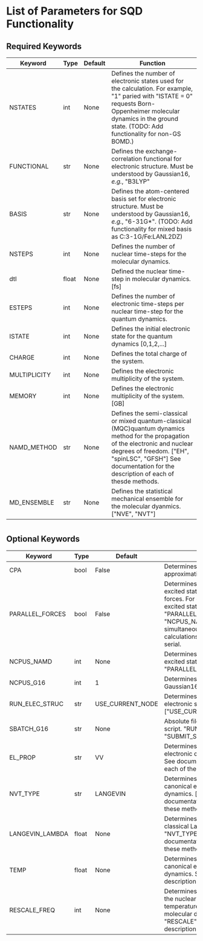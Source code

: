 # List of Parameters for SQD Functionality

## Required Keywords
| Keyword | Type | Default | Function |
| ------ | ------ | ------ | ------ |
| NSTATES | int | None | Defines the number of electronic states used for the calculation. For example, "1" paried with "ISTATE = 0" requests Born-Oppenheimer molecular dynamics in the ground state. (TODO: Add functionality for non-GS BOMD.) |
| FUNCTIONAL | str | None | Defines the exchange-correlation functional for electronic structure. Must be understood by Gaussian16, *e.g.*, "B3LYP" |
| BASIS | str | None | Defines the atom-centered basis set for electronic structure. Must be understood by Gaussian16, *e.g.*, "6-31G*". (TODO: Add functionality for mixed basis as C:3-1G/Fe:LANL2DZ) |
| NSTEPS | int | None | Defines the number of nuclear time-steps for the molecular dynamics. |
| dtI | float | None | Defined the nuclear time-step in molecular dynamics. [fs] |
| ESTEPS | int | None | Defines the number of electronic time-steps per nuclear time-step for the quantum dynamics. |
| ISTATE | int | None | Defines the initial electronic state for the quantum dynamics [0,1,2,...] |
| CHARGE | int | None | Defines the total charge of the system. |
| MULTIPLICITY | int | None | Defines the electronic multiplicity of the system. |
| MEMORY | int | None | Defines the electronic multiplicity of the system. [GB] |
| NAMD_METHOD | str | None | Defines the semi-classical or mixed quantum-classical (MQC)quantum dynamics method for the propagation of the electronic and nuclear degrees of freedom. ["EH", "spinLSC", "GFSH"] See documentation for the description of each of thesde methods. |
| MD_ENSEMBLE | str | None | Defines the statistical mechanical ensemble for the molecular dyanmics. ["NVE", "NVT"] |

#
#
#
## Optional Keywords
| Keyword | Type | Default | Function |
| ------ | ------ | ------ | ------ |
| CPA | bool | False | Determines whether to do the classical path approximation (CPA) for the nuclear forces. |
| PARALLEL_FORCES | bool | False | Determines whether to parallelize (across excited state) for the calculation of nuclear forces. For example, if there are 5 electronic excited state in the calculation, with "PARALLEL_FORCES = True" and "NCPUS_NAMD  = 5", then SQD will simultaneously run all excited state calculations in parallel, else they will be run in serial.
| NCPUS_NAMD | int | None | Determines the number of CPUs available for excited state parallelization. See "PARALLEL_FORCES". |
| NCPUS_G16 | int | 1 | Determines the number of CPUs available for Gaussian16 electronic structure calculations. |
| RUN_ELEC_STRUC | str | USE_CURRENT_NODE | Determines how to submit Gaussian16 electronic structure calculations. ["USE_CURRENT_NODE","SUBMIT_SBATCH"] |
| SBATCH_G16 | str | None | Absolute file path to Gaussian16 submission script. "RUN_ELEC_STRUC" must be set to "SUBMIT_SBATCH". |
| EL_PROP | str | VV | Determines the time-integrator for the electronic degrees of freedom. ["VV","RK"] See documentation for the description of each of these methods. |
| NVT_TYPE | str | LANGEVIN | Determines the type of thermal bath in canonical ensemble (*i.e.*, NVT) molecular dynamics. ["LANGEVIN","RESCALE"] See documentation for the description of each of these methods. |
| LANGEVIN_LAMBDA | float | None | Determines the coupling/friction parameter in classical Langevin molecular dynamics. "NVT_TYPE" must be "LANGEVIN". See documentation for the description of each of these methods. |
| TEMP | float | None | Determines the target temperature in canonical ensemble (*i.e.*, NVT) molecular dynamics. See documentation for the description of each of these methods. |
| RESCALE_FREQ | int | None | Determines the frequency in which to rescale the nuclear velocities to achieve the target temperature in canonical ensemble (*i.e.*, NVT) molecular dynamics. "NVT_TYPE" must be "RESCALE". See documentation for the description of each of these methods. |
